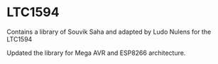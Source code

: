 # LTC1594

Contains a library of Souvik Saha and adapted by Ludo Nulens for the LTC1594


Updated the library for Mega AVR and ESP8266 architecture.
